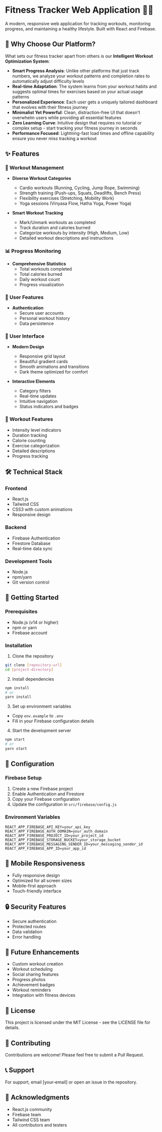 # Fitness Tracker Web Application 🏋️‍♂️

A modern, responsive web application for tracking workouts, monitoring progress, and maintaining a healthy lifestyle. Built with React and Firebase.

## 🌟 Why Choose Our Platform?

What sets our fitness tracker apart from others is our **Intelligent Workout Optimization System**:
- **Smart Progress Analysis**: Unlike other platforms that just track numbers, we analyze your workout patterns and completion rates to automatically adjust difficulty levels
- **Real-time Adaptation**: The system learns from your workout habits and suggests optimal times for exercises based on your actual usage patterns
- **Personalized Experience**: Each user gets a uniquely tailored dashboard that evolves with their fitness journey
- **Minimalist Yet Powerful**: Clean, distraction-free UI that doesn't overwhelm users while providing all essential features
- **Zero Learning Curve**: Intuitive design that requires no tutorial or complex setup - start tracking your fitness journey in seconds
- **Performance Focused**: Lightning-fast load times and offline capability ensure you never miss tracking a workout

## ✨ Features

### 🎯 Workout Management
- **Diverse Workout Categories**
  - Cardio workouts (Running, Cycling, Jump Rope, Swimming)
  - Strength training (Push-ups, Squats, Deadlifts, Bench Press)
  - Flexibility exercises (Stretching, Mobility Work)
  - Yoga sessions (Vinyasa Flow, Hatha Yoga, Power Yoga)

- **Smart Workout Tracking**
  - Mark/Unmark workouts as completed
  - Track duration and calories burned
  - Categorize workouts by intensity (High, Medium, Low)
  - Detailed workout descriptions and instructions

### 📊 Progress Monitoring
- **Comprehensive Statistics**
  - Total workouts completed
  - Total calories burned
  - Daily workout count
  - Progress visualization

### 👤 User Features
- **Authentication**
  - Secure user accounts
  - Personal workout history
  - Data persistence

### 🎨 User Interface
- **Modern Design**
  - Responsive grid layout
  - Beautiful gradient cards
  - Smooth animations and transitions
  - Dark theme optimized for comfort

- **Interactive Elements**
  - Category filters
  - Real-time updates
  - Intuitive navigation
  - Status indicators and badges

### 💪 Workout Features
- Intensity level indicators
- Duration tracking
- Calorie counting
- Exercise categorization
- Detailed descriptions
- Progress tracking

## 🛠️ Technical Stack

### Frontend
- React.js
- Tailwind CSS
- CSS3 with custom animations
- Responsive design

### Backend
- Firebase Authentication
- Firestore Database
- Real-time data sync

### Development Tools
- Node.js
- npm/yarn
- Git version control

## 🚀 Getting Started

### Prerequisites
- Node.js (v14 or higher)
- npm or yarn
- Firebase account

### Installation

1. Clone the repository
```bash
git clone [repository-url]
cd [project-directory]
```

2. Install dependencies
```bash
npm install
# or
yarn install
```

3. Set up environment variables
- Copy `env.example` to `.env`
- Fill in your Firebase configuration details

4. Start the development server
```bash
npm start
# or
yarn start
```

## 🔧 Configuration

### Firebase Setup
1. Create a new Firebase project
2. Enable Authentication and Firestore
3. Copy your Firebase configuration
4. Update the configuration in `src/firebase/config.js`

### Environment Variables
```env
REACT_APP_FIREBASE_API_KEY=your_api_key
REACT_APP_FIREBASE_AUTH_DOMAIN=your_auth_domain
REACT_APP_FIREBASE_PROJECT_ID=your_project_id
REACT_APP_FIREBASE_STORAGE_BUCKET=your_storage_bucket
REACT_APP_FIREBASE_MESSAGING_SENDER_ID=your_messaging_sender_id
REACT_APP_FIREBASE_APP_ID=your_app_id
```

## 📱 Mobile Responsiveness
- Fully responsive design
- Optimized for all screen sizes
- Mobile-first approach
- Touch-friendly interface

## 🔒 Security Features
- Secure authentication
- Protected routes
- Data validation
- Error handling

## 🎯 Future Enhancements
- Custom workout creation
- Workout scheduling
- Social sharing features
- Progress photos
- Achievement badges
- Workout reminders
- Integration with fitness devices

## 📄 License
This project is licensed under the MIT License - see the LICENSE file for details.

## 👥 Contributing
Contributions are welcome! Please feel free to submit a Pull Request.

## 📞 Support
For support, email [your-email] or open an issue in the repository.

## 🙏 Acknowledgments
- React.js community
- Firebase team
- Tailwind CSS team
- All contributors and testers 
